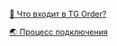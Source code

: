 [🍏 Что входит в TG Order?](🍏_Что_входит_в_TG_Order?.md)

[🌏 Процесс подключения](🌏_Процесс_подключения)